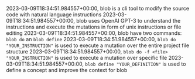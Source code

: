 2023-03-09T18:34:51.984557+00:00, blob is a cli tool to modify the source code with natural language instructions
2023-03-09T18:34:51.984557+00:00, blob uses OpenAI GPT-3 to understand the instructions and execute the mutations in form of unix instructions or file editing
2023-03-09T18:34:51.984557+00:00, blob have two commands: `blob do` an `blob define`
2023-03-09T18:34:51.984557+00:00, `blob do "YOUR_INSTRUCTION"` is used to execute a mutation over the entire project file structure
2023-03-09T18:34:51.984557+00:00, `blob do -f <file> "YOUR_INSTRUCTION"` is used to execute a mutation over specific file
2023-03-09T18:34:51.984557+00:00, `blob define "YOUR_DEFINITION"` is used to define a concept and improve the context for blob
